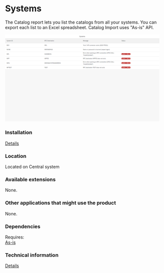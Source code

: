 # Systems

The Catalog report lets you list the catalogs from all your systems. You can export each list to an Excel spreadsheet. Catalog Import uses "As-is" API.

![](res/sy.png)

### Installation 
[Details](/inst/sy.md)

### Location
Located on Central system

### Available extensions
None.

### Other applications that might use the product
None.

### Dependencies
Requires:  
[As-is](asis.md)

### Technical information
[Details](/tech/sy.md)